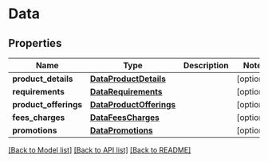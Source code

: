 # Data

## Properties
Name | Type | Description | Notes
------------ | ------------- | ------------- | -------------
**product_details** | [**DataProductDetails**](DataProductDetails.md) |  | [optional] 
**requirements** | [**DataRequirements**](DataRequirements.md) |  | [optional] 
**product_offerings** | [**DataProductOfferings**](DataProductOfferings.md) |  | [optional] 
**fees_charges** | [**DataFeesCharges**](DataFeesCharges.md) |  | [optional] 
**promotions** | [**DataPromotions**](DataPromotions.md) |  | [optional] 

[[Back to Model list]](../README.md#documentation-for-models) [[Back to API list]](../README.md#documentation-for-api-endpoints) [[Back to README]](../README.md)

